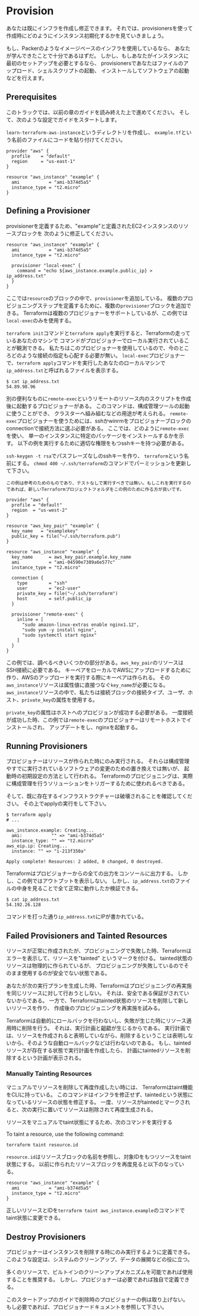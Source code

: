 # Provision
あなたは既にインフラを作成し修正できます。
それでは、provisionersを使って作成時にどのようにインスタンス初期化するかを見ていきましょう。

もし、Packerのようなイメージベースのインフラを使用しているなら、
あなたが学んできたことで十分であるはずだ。
しかし、もしあなたがインスタンスに最初のセットアップを必要とするなら、
provisionersであなたはファイルのアップロード、シェルスクリプトの起動、
インストールしてソフトウェアの起動などを行えます。

## Prerequisites
このトラックでは、以前の章のガイドを読み終えた上で進めてください。
そして、次のような設定でガイドをスタートします。

`learn-terraform-aws-instance`というディレクトリを作成し、
`example.tf`という名前のファイルにコードを貼り付けてください。

```
provider "aws" {
  profile    = "default"
  region     = "us-east-1"
}

resource "aws_instance" "example" {
  ami           = "ami-b374d5a5"
  instance_type = "t2.micro"
}
```

## Defining a Provisioner
provisionerを定義するため、"example"と定義されたEC2インスタンスのリソースブロックを
次のように修正してください。

```
resource "aws_instance" "example" {
  ami           = "ami-b374d5a5"
  instance_type = "t2.micro"

  provisioner "local-exec" {
    command = "echo ${aws_instance.example.public_ip} > ip_address.txt"
  }
}
```

ここでは`resource`のブロックの中で、`provisioner`を追加している。
複数のプロビジョニングステップを定義するために、複数の`provisioner`ブロックを追加できる。
Terraformは複数のプロビジョナーをサポートしているが、この例では`local-exec`のみを使用する。

`terraform init`コマンドと`terraform apply`を実行すると、Terraformの走っているあなたのマシンで
コマンドがプロビジョナーでローカル実行されていることが観測できる。
私たちはこのプロビジョナーを使用しているので、今のところどのような接続の指定も心配する必要が無い。
`local-exec`プロビジョナーで、`terraform apply`コマンドを実行したあなたのローカルマシンで`ip_address.txt`と呼ばれるファイルを表示する。

```
$ cat ip_address.txt
54.89.98.96
```
別の便利なものに`remote-exec`というリモートのリソース内のスクリプトを作成後に起動するプロビジョナーがある。
このコマンドは、構成管理ツールの起動に使うことができ、
クラスターへ組み組むなどの用途が考えられる。
`remote-exec`プロビジョナーを使うためには、sshかwinrmをプロビジョナーブロックのconnectionで接続方法に選ぶ必要がある。
ここでは、どのように`remote-exec`を使い、
単一のインスタンスに特定のパッケージをインストールするかを示す。
以下の例を実行するために適切な権限をもつsshキーを持つ必要がある。

`ssh-keygen -t rsa`でパスフレーズなしのsshキーを作り、
`terraform`という名前にする。
`chmod 400 ~/.ssh/terraform`のコマンドでパーミッションを更新して下さい。

    この例は参考のためのものであり、テストなしで実行すべきでは無い。もしこれを実行するのであれば、新しいTerraformプロジェクトフォルダをこの例のために作る方が良いです。


```
provider "aws" {
  profile = "default"
  region  = "us-west-2"
}

resource "aws_key_pair" "example" {
  key_name   = "examplekey"
  public_key = file("~/.ssh/terraform.pub")
}

resource "aws_instance" "example" {
  key_name      = aws_key_pair.example.key_name
  ami           = "ami-04590e7389a6e577c"
  instance_type = "t2.micro"

  connection {
    type        = "ssh"
    user        = "ec2-user"
    private_key = file("~/.ssh/terraform")
    host        = self.public_ip
  }

  provisioner "remote-exec" {
    inline = [
      "sudo amazon-linux-extras enable nginx1.12",
      "sudo yum -y install nginx",
      "sudo systemctl start nginx"
    ]
  }
}
```

この例では、調べるべきいくつかの部分がある。`aws_key_pair`のリソースはSSH接続に必要である。
キーペアをローカルでAWSにアップロードするために作り、AWSのアップロードを実行する際にキーペアは作られる。
その`aws_instance`リソースは属性値に直接つなぐ`key_name`が必要になる。
`aws_instance`リソースの中で、私たちは接続ブロックの接続タイプ、ユーザ、ホスト、`private_key`の属性を使用する。

`private_key`の属性はホストへのプロビジョンが成功する必要がある。
一度接続が成功した時、この例では`remote-exec`のプロビジョナーはリモートホストでインストールされ、
アップデートをし、nginxを起動する。

## Running Provisioners
プロビジョナーはリソースが作られた時にのみ実行される。
それらは構成管理やすでに実行されているソフトウェアの変更のための置き換えでは無いが、
起動時の初期設定の方法として行われる。
Terraformのプロビジョニングは、実際に構成管理を行うソリューションをトリガーするために使われるべきである。

そして、既に存在するインフラストラクチャーは破壊されることを確認してください。
その上でapplyの実行をして下さい。

```
$ terraform apply
# ...

aws_instance.example: Creating...
  ami:           "" => "ami-b374d5a5"
  instance_type: "" => "t2.micro"
aws_eip.ip: Creating...
  instance: "" => "i-213f350a"

Apply complete! Resources: 2 added, 0 changed, 0 destroyed.
```

Terraformはプロビジョナーからの全ての出力をコンソールに出力する。
しかし、この例ではアウトプットを表示しない。
しかし、`ip_address.txt`のファイルの中身を見ることで全て正常に動作したか検証できる。

```
$ cat ip_address.txt
54.192.26.128
```

コマンドを打った通り`ip_address.txt`にIPが書かれている。

## Failed Provisioners and Tainted Resources
リソースが正常に作成されたが、プロビジョニングで失敗した時、Terraformはエラーを表示して、リソースを"tainted"
というマークを付ける。
tainted状態のリソースは物理的に作られているが、
プロビジョニングが失敗しているのでそのまま使用するのが安全でない状態である。

あなたが次の実行プランを生成した時、Terraformはプロビジョニングの再実施を同じリソースに対して行おうとしない。
それは、安全である保証がされていないからである。
一方で、Terraformはtainted状態のリソースを削除して新しいリソースを作り、
作成後のプロビジョニングを再実施を試みる。

Terraformは自動的にロールバックを行わないし、失敗が生じた時にリソース適用時に削除を行う。
それは、実行計画と齟齬が生じるからである。
実行計画では、リソースを作成されると表明していながら、削除するということは表明しないから、そのような自動ロールバックなどは行わないのである。
もし、taintedリソースが存在する状態で実行計画を作成したら、
計画にtaintedリソースを削除するという計画が表示される。

### Manually Tainting Resources
マニュアルでリソースを削除して再度作成したい時には、
Terraformはtaint機能をCLIに持っている。
このコマンドはインフラを修正せず、taintedという状態になっているリソースの状態を修正する。
一度、リソースがtaintedとマークされると、次の実行に置いてリソースは削除されて再度生成される。

リソースをマニュアルでtaint状態にするため、次のコマンドを実行する

To taint a resource, use the following command:
```
terraform taint resource.id
```

`resource.id`はリソースブロックの名前を参照し、対象IDをもつリソースをtaint状態にする。
以前に作られたリソースブロックを再度見ると以下のなっている。

```
resource "aws_instance" "example" {
  ami           = "ami-b374d5a5"
  instance_type = "t2.micro"
}
```

正しいリソースとIDを`terraform taint aws_instance.example`のコマンドでtaint状態に変更できる。


## Destroy Provisioners
プロビジョナーはインスタンスを削除する時にのみ実行するように定義できる。
このような設定は、システムのクリーンアップ、データの展開などの役に立つ。

多くのリソースで、ビルトインのクリーンアップメカニズムを可能であれば使用することを推奨する。
しかし、プロビジョナーは必要であれば独自で定義できる。

このスタートアップのガイドで削除時のプロビジョナーの例は取り上げない。
もし必要であれば、プロビジョナードキュメントを参照して下さい。
